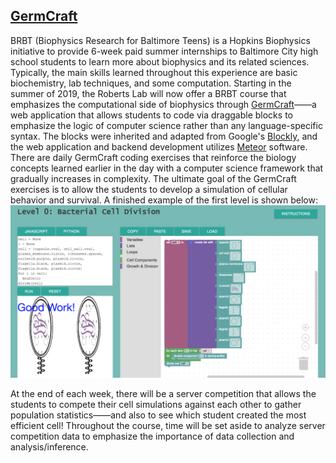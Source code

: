[GermCraft](localhost:3000/)
------
BRBT (Biophysics Research for Baltimore Teens) is a Hopkins Biophysics initiative to provide 6-week paid summer internships to Baltimore City high school students to learn more about biophysics and its related sciences. Typically, the main skills learned throughout this experience are basic biochemistry, lab techniques, and some computation. Starting in the summer of 2019, the Roberts Lab will now offer a BRBT course that emphasizes the computational side of biophysics through [GermCraft](localhost:3000/)——a web application that allows students to code via draggable blocks to emphasize the logic of computer science rather than any language-specific syntax. The blocks were inherited and adapted from Google's [Blockly](https://developers.google.com/blockly/), and the web application and backend development utilizes [Meteor](https://www.meteor.com) software. There are daily GermCraft coding exercises that reinforce the biology concepts learned earlier in the day with a computer science framework that gradually increases in complexity. The ultimate goal of the GermCraft exercises is to allow the students to develop a simulation of cellular behavior and survival. A finished example of the first level is shown below:
![alt text](./client/public/img/Level0Ex.png)

At the end of each week, there will be a server competition that allows the students to compete their cell simulations against each other to gather population statistics——and also to see which student created the most efficient cell! Throughout the course, time will be set aside to analyze server competition data to emphasize the importance of data collection and analysis/inference. 
